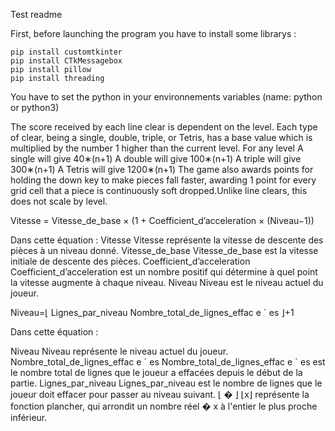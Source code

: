 Test readme

First, before launching the program you have to install some librarys :

    pip install customtkinter
    pip install CTkMessagebox
    pip install pillow
    pip install threading

You have to set the python in your environnements variables (name: python or python3) 


The score received by each line clear is dependent on the level. Each type of clear, being a single, double, triple, or Tetris, has a base value which is multiplied by the number 1 higher than the current level. For any level 
A single will give 
40∗(n+1)
A double will give 
100∗(n+1)
A triple will give 
300∗(n+1)
A Tetris will give 
1200∗(n+1)
The game also awards points for holding the down key to make pieces fall faster, awarding 1 point for every grid cell that a piece is continuously soft dropped.Unlike line clears, this does not scale by level.

Vitesse = Vitesse_de_base × (1 + Coefficient_d’acceleration × (Niveau−1))

Dans cette équation :
Vitesse
Vitesse représente la vitesse de descente des pièces à un niveau donné.
Vitesse_de_base
Vitesse_de_base est la vitesse initiale de descente des pièces.
Coefficient_d’acceleration
Coefficient_d’acceleration est un nombre positif qui détermine à quel point la vitesse augmente à chaque niveau.
Niveau
Niveau est le niveau actuel du joueur.


Niveau=⌊ 
Lignes_par_niveau
Nombre_total_de_lignes_effac 
e
ˊ
 es
​
 ⌋+1

Dans cette équation :

Niveau
Niveau représente le niveau actuel du joueur.
Nombre_total_de_lignes_effac
e
ˊ
es
Nombre_total_de_lignes_effac 
e
ˊ
 es est le nombre total de lignes que le joueur a effacées depuis le début de la partie.
Lignes_par_niveau
Lignes_par_niveau est le nombre de lignes que le joueur doit effacer pour passer au niveau suivant.
⌊
�
⌋
⌊x⌋ représente la fonction plancher, qui arrondit un nombre réel 
�
x à l'entier le plus proche inférieur.
